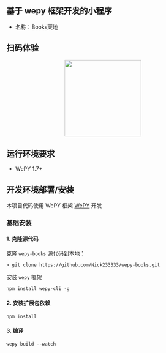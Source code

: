 ## 基于 wepy 框架开发的小程序

- 名称：Books天地

## 扫码体验

<center>
    <img src="http://img.hellocode.name/wepy-books.jpg" width="200" />
</center>

## 运行环境要求

- WePY 1.7+

## 开发环境部署/安装

本项目代码使用 WePY 框架 [WePY](https://github.com/Tencent/wepy) 开发

### 基础安装

#### 1. 克隆源代码

克隆 `wepy-books` 源代码到本地：

    > git clone https://github.com/Nick233333/wepy-books.git

安装 `wepy` 框架

```
npm install wepy-cli -g
```

#### 2. 安装扩展包依赖

```
npm install
```

#### 3. 编译

```
wepy build --watch
```




